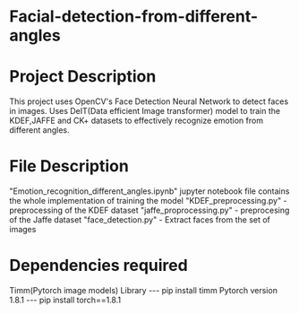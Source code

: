 # Facial-detection-from-different-angles
# Project Description
This project uses OpenCV's Face Detection Neural Network to detect faces in images.
Uses DeIT(Data efficient Image transformer) model to train the KDEF,JAFFE and CK+ datasets to effectively recognize emotion from different angles.
# File Description
"Emotion_recognition_different_angles.ipynb" jupyter notebook file contains the whole implementation of training the model
"KDEF_preprocessing.py" - preprocessing of the KDEF dataset
"jaffe_proprocessing.py" - preprocesing of the Jaffe dataset
"face_detection.py" - Extract faces from the set of images
# Dependencies required
Timm(Pytorch image models) Library --- pip install timm
Pytorch version 1.8.1 --- pip install torch==1.8.1
